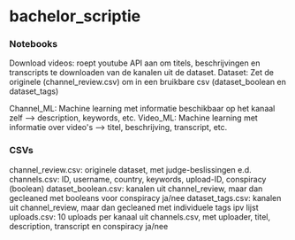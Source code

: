 # bachelor_scriptie


### Notebooks
Download videos: roept youtube API aan om titels, beschrijvingen en transcripts te downloaden van de kanalen uit de dataset.
Dataset: Zet de originele (channel_review.csv) om in een bruikbare csv (dataset_boolean en dataset_tags)

Channel_ML: Machine learning met informatie beschikbaar op het kanaal zelf --> description, keywords, etc.
Video_ML: Machine learning met informatie over video's --> titel, beschrijving, transcript, etc.


### CSVs
channel_review.csv: originele dataset, met judge-beslissingen e.d.
channels.csv: ID, username, country, keywords, upload-ID, conspiracy (boolean)
dataset_boolean.csv: kanalen uit channel_review, maar dan gecleaned met booleans voor conspiracy ja/nee
dataset_tags.csv: kanalen uit channel_review, maar dan gecleaned met individuele tags ipv lijst
uploads.csv: 10 uploads per kanaal uit channels.csv, met uploader, titel, description, transcript en conspiracy ja/nee
